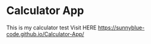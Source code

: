 # Calculator App
 This is my calculator test
 Visit HERE
 https://sunnyblue-code.github.io/Calculator-App/
